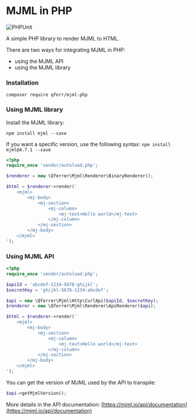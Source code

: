 # MJML in PHP

![PHPUnit](https://github.com/qferr/mjml-php/actions/workflows/php.yml/badge.svg)

A simple PHP library to render MJML to HTML.

There are two ways for integrating MJML in PHP:

- using the MJML API
- using the MJML library

### Installation

```shell script
composer require qferr/mjml-php
```

### Using MJML library

Install the MJML library:

```shell script
npm install mjml --save
```

If you want a specific version, use the following syntax: `npm install mjml@4.7.1 --save`

```php
<?php
require_once 'vendor/autoload.php';

$renderer = new \Qferrer\Mjml\Renderer\BinaryRenderer();

$html = $renderer->render('
    <mjml>
        <mj-body>
            <mj-section>
                <mj-column>
                    <mj-text>Hello world</mj-text>
                </mj-column>
            </mj-section>
        </mj-body>
    </mjml>
');
```

### Using MJML API

```php
<?php
require_once 'vendor/autoload.php';

$apiId = 'abcdef-1234-5678-ghijkl';
$secretKey = 'ghijkl-5678-1234-abcdef';

$api = new \Qferrer\Mjml\Http\CurlApi($apiId, $secretKey);
$renderer = new \Qferrer\Mjml\Renderer\ApiRenderer($api);

$html = $renderer->render('
    <mjml>
        <mj-body>
            <mj-section>
                <mj-column>
                    <mj-text>Hello world</mj-text>
                </mj-column>
            </mj-section>
        </mj-body>
    </mjml>
');
```

You can get the version of MJML used by the API to transpile:

```php
$api->getMjmlVersion();
```

More details in the API documentation: [https://mjml.io/api/documentation](https://mjml.io/api/documentation)
